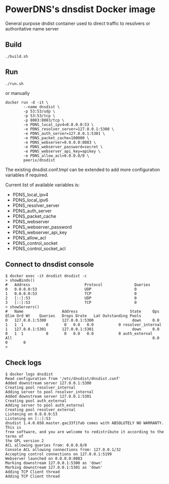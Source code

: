 # PowerDNS's dnsdist Docker image

General purpose dndist container used to direct traffic to resolvers or
authoritative name server

## Build

```shell
./build.sh
```

## Run

```shell
./run.sh
```

or manually

```shell
docker run -d -it \
        --name dnsdist \
        -p 53:53/udp \
        -p 53:53/tcp \
        -p 8083:8083/tcp \
        -e PDNS_local_ipv4=0.0.0.0:53 \
        -e PDNS_resolver_server=127.0.0.1:5300 \
        -e PDNS_auth_server=127.0.0.1:5301 \
        -e PDNS_packet_cache=100000 \
        -e PDNS_webserver=0.0.0.0:8083 \
        -e PDNS_webserver_password=secret \
        -e PDNS_webserver_api_key=apikey \
        -e PDNS_allow_acl=0.0.0.0/0 \
        peerix/dnsdist
```

The existing dnsdist.conf.tmpl can be extended to add more configuration 
variables if required.

Current list of available variables is:

* PDNS_local_ipv4
* PDNS_local_ipv6
* PDNS_resolver_server
* PDNS_auth_server
* PDNS_packet_cache
* PDNS_webserver
* PDNS_webserver_password
* PDNS_webserver_api_key
* PDNS_allow_acl
* PDNS_control_socket
* PDNS_control_socket_acl

## Connect to dnsdist console

```shell
$ docker exec -it dnsdist dnsdist -c
> showBinds()
#   Address                        Protocol              Queries
0   0.0.0.0:53                     UDP                   0
1   0.0.0.0:53                     TCP                   0
2   [::]:53                        UDP                   0
3   [::]:53                        TCP                   0
> showServers()
#   Name                 Address                       State     Qps    Qlim Ord Wt    Queries   Drops Drate   Lat Outstanding Pools
0   127.0.0.1:5300       127.0.0.1:5300                 down     0.0       1   1  1          0       0   0.0   0.0           0 resolver_internal
1   127.0.0.1:5301       127.0.0.1:5301                 down     0.0       0   1  1          0       0   0.0   0.0           0 auth_external
All                                                              0.0                         0       0                         
> 
```

## Check logs

```shell
$ docker logs dnsdist
Read configuration from '/etc/dnsdist/dnsdist.conf'
Added downstream server 127.0.0.1:5300
Creating pool resolver_internal
Adding server to pool resolver_internal
Added downstream server 127.0.0.1:5301
Creating pool auth_external
Adding server to pool auth_external
Creating pool resolver_external
Listening on 0.0.0.0:53
Listening on [::]:53
dnsdist 1.4.0.650.master.gac33f1fab comes with ABSOLUTELY NO WARRANTY. This is
free software, and you are welcome to redistribute it according to the terms of
the GPL version 2
ACL allowing queries from: 0.0.0.0/0
Console ACL allowing connections from: 127.0.0.1/32
Accepting control connections on 127.0.0.1:5199
Webserver launched on 0.0.0.0:8083
Marking downstream 127.0.0.1:5300 as 'down'
Marking downstream 127.0.0.1:5301 as 'down'
Adding TCP Client thread
Adding TCP Client thread

```
